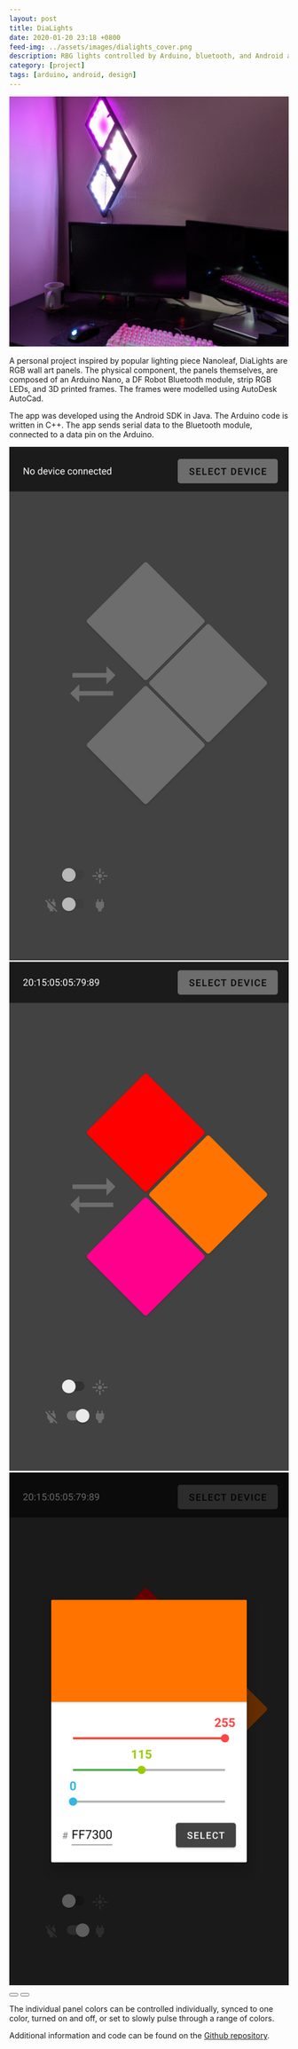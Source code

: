 ```yaml
---
layout: post
title: DiaLights
date: 2020-01-20 23:18 +0800
feed-img: ../assets/images/dialights_cover.png
description: RBG lights controlled by Arduino, bluetooth, and Android application
category: [project]
tags: [arduino, android, design]
---
```

<img class="pink-shadow center" src="/assets/images/dialights.png" alt="DiaLights on the wall"/>

A personal project inspired by popular lighting piece Nanoleaf, DiaLights are RGB wall art panels. The physical component, the panels themselves, are composed of an Arduino Nano, a DF Robot Bluetooth module, strip RGB LEDs, and 3D printed frames. The frames were modelled using AutoDesk AutoCad. 

The app was developed using the Android SDK in Java. The Arduino code is written in C++. The app sends serial data to the Bluetooth module, connected to a data pin on the Arduino.

<div class="siema">
    <img class="w-60" src="/assets/images/dialights_app_1.png" alt="Screenshot of DiaLights app"/>
    <img class="w-60" src="/assets/images/dialights_app_2.png" alt="Screenshot of DiaLights app"/>
    <img class="w-60" src="/assets/images/dialights_app_3.png" alt="Screenshot of DiaLights app"/>
</div>

<div class="gallery-button-container center">
    <button class="prev center gallery-button"><i class="fas fa-backward" aria-hidden="true"></i></button>
    <button class="next center gallery-button"><i class="fas fa-forward" aria-hidden="true"></i></button>
</div>


The individual panel colors can be controlled individually, synced to one color, turned on and off, or set to slowly pulse through a range of colors.

Additional information and code can be found on the <a href="https://github.com/smicklas/DiaLights">Github repository</a>.